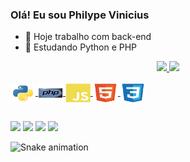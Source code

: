 ### Olá! Eu sou Philype Vinicius


- 🔭 Hoje trabalho com back-end
- 🌱 Estudando Python e PHP


<div align="center">
  <a href="https://github.com/philypevinicius">
  <img height="180em" src="https://github-readme-stats.vercel.app/api?username=philypevinicius&show_icons=true&theme=merko&include_all_commits=true&count_private=true"/>
  <img height="180em" src="https://github-readme-stats.vercel.app/api/top-langs/?username=philypevinicius&layout=compact&langs_count=7&theme=merko"/>
</div>
<div style="display: inline_block"><br>
  <img align="center" alt="philype-Python" height="30" width="40" src="https://raw.githubusercontent.com/devicons/devicon/master/icons/python/python-original.svg">
  <img align="center" alt="philype-Php" height="30" width="40" src="https://raw.githubusercontent.com/devicons/devicon/master/icons/php/php-original.svg">
  <img align="center" alt="philype-Js" height="30" width="40" src="https://raw.githubusercontent.com/devicons/devicon/master/icons/javascript/javascript-plain.svg">
  <img align="center" alt="philype-HTML" height="30" width="40" src="https://raw.githubusercontent.com/devicons/devicon/master/icons/html5/html5-original.svg">
  <img align="center" alt="philype-CSS" height="30" width="40" src="https://raw.githubusercontent.com/devicons/devicon/master/icons/css3/css3-original.svg">
  
</div>
  
  ##
  
  <div> 
  <a href="https://www.linkedin.com/in/philype-vinicius-4852b216a" target="_blank"><img src="https://img.shields.io/badge/-LinkedIn-%230077B5?style=for-the-badge&logo=linkedin&logoColor=white" target="_blank"></a> 
    <a href = "https://t.me/PhilypeVinicius01"><img src="https://img.shields.io/badge/Telegram-2CA5E0?style=for-the-badge&logo=telegram&logoColor=white" target="_blank"></a>
  <a href = "mailto:philype20@hotmail.com"><img src="https://img.shields.io/badge/Microsoft_Outlook-0078D4?style=for-the-badge&logo=microsoft-outlook&logoColor=white" target="_blank"></a>
  <a href = "mailto:pvinicius768@gmail.com"><img src="https://img.shields.io/badge/-Gmail-%23333?style=for-the-badge&logo=gmail&logoColor=white" target="_blank"></a>
  
    
 
  ![Snake animation](https://github.com/philypevinicius/philypevinicius/blob/output/github-contribution-grid-snake.svg)
 
</div>

